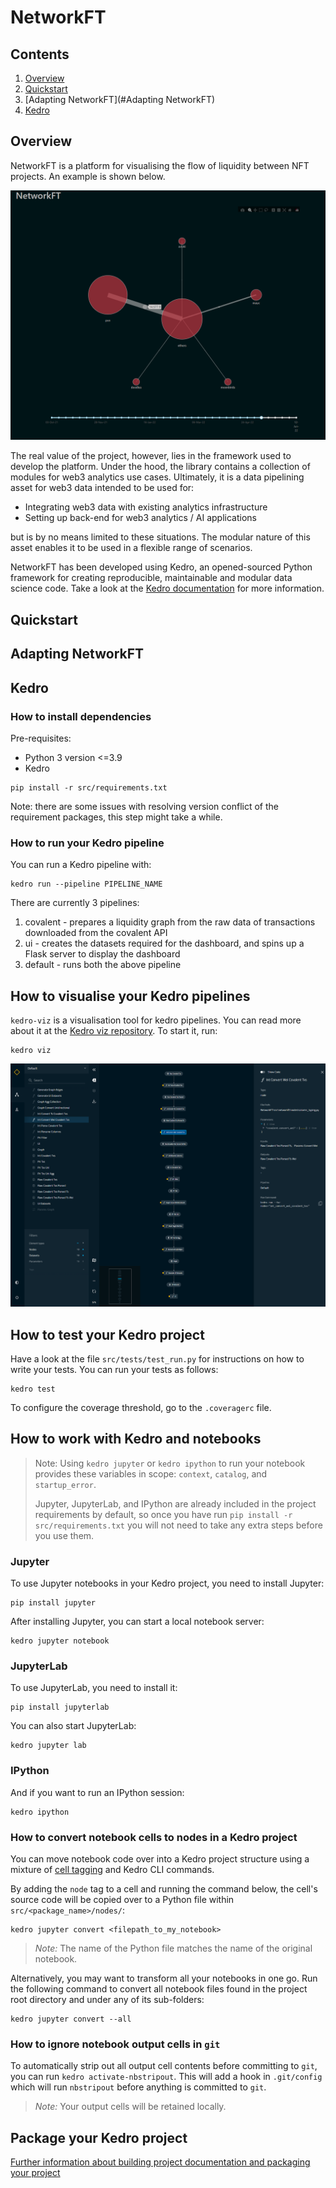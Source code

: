 # NetworkFT

## Contents
1. [Overview](#Overview)
2. [Quickstart](#Quickstart)
3. [Adapting NetworkFT](#Adapting NetworkFT)
4. [Kedro](#Kedro)

## Overview

NetworkFT is a platform for visualising the flow of liquidity between NFT projects. 
An example is shown below.

![Dashboard example](docs/img/dashboard.png)

The real value of the project, however, lies in the framework used to develop the 
platform. Under the hood, the library contains a collection of modules for web3 
analytics use cases. Ultimately, it is a data pipelining asset for web3 data 
intended to be used for:

- Integrating web3 data with existing analytics infrastructure
- Setting up back-end for web3 analytics / AI applications

but is by no means limited to these situations. The modular nature of this asset 
enables it to be used in a flexible range of scenarios.

NetworkFT has been developed using Kedro, an opened-sourced Python framework 
for creating reproducible, maintainable and modular data science code. Take a look at 
the [Kedro documentation](https://kedro.readthedocs.io) for more information.

## Quickstart

## Adapting NetworkFT

## Kedro

### How to install dependencies

Pre-requisites:
  - Python 3 version <=3.9
  - Kedro


```
pip install -r src/requirements.txt
```
Note: there are some issues with resolving version conflict of the requirement 
packages, this step might take a while.

### How to run your Kedro pipeline

You can run a Kedro pipeline with:

```
kedro run --pipeline PIPELINE_NAME
```

There are currently 3 pipelines: 

1. covalent - prepares a liquidity graph from the raw data of transactions 
   downloaded from the covalent API
2. ui - creates the datasets required for the dashboard, and spins up a Flask server 
   to display the dashboard
3. default - runs both the above pipeline

## How to visualise your Kedro pipelines

`kedro-viz` is a visualisation tool for kedro pipelines. You can read more about it 
at the [Kedro viz repository](https://github.com/kedro-org/kedro-viz). To start it, run:

```
kedro viz
```
![kedro viz example](docs/img/kedro_viz.png)


## How to test your Kedro project

Have a look at the file `src/tests/test_run.py` for instructions on how to write your tests. You can run your tests as follows:

```
kedro test
```

To configure the coverage threshold, go to the `.coveragerc` file.

## How to work with Kedro and notebooks

> Note: Using `kedro jupyter` or `kedro ipython` to run your notebook provides these variables in scope: `context`, `catalog`, and `startup_error`.
>
> Jupyter, JupyterLab, and IPython are already included in the project requirements by default, so once you have run `pip install -r src/requirements.txt` you will not need to take any extra steps before you use them.

### Jupyter
To use Jupyter notebooks in your Kedro project, you need to install Jupyter:

```
pip install jupyter
```

After installing Jupyter, you can start a local notebook server:

```
kedro jupyter notebook
```

### JupyterLab
To use JupyterLab, you need to install it:

```
pip install jupyterlab
```

You can also start JupyterLab:

```
kedro jupyter lab
```

### IPython
And if you want to run an IPython session:

```
kedro ipython
```

### How to convert notebook cells to nodes in a Kedro project
You can move notebook code over into a Kedro project structure using a mixture of [cell tagging](https://jupyter-notebook.readthedocs.io/en/stable/changelog.html#release-5-0-0) and Kedro CLI commands.

By adding the `node` tag to a cell and running the command below, the cell's source code will be copied over to a Python file within `src/<package_name>/nodes/`:

```
kedro jupyter convert <filepath_to_my_notebook>
```
> *Note:* The name of the Python file matches the name of the original notebook.

Alternatively, you may want to transform all your notebooks in one go. Run the following command to convert all notebook files found in the project root directory and under any of its sub-folders:

```
kedro jupyter convert --all
```

### How to ignore notebook output cells in `git`
To automatically strip out all output cell contents before committing to `git`, you can run `kedro activate-nbstripout`. This will add a hook in `.git/config` which will run `nbstripout` before anything is committed to `git`.

> *Note:* Your output cells will be retained locally.

## Package your Kedro project

[Further information about building project documentation and packaging your project](https://kedro.readthedocs.io/en/stable/tutorial/package_a_project.html)
